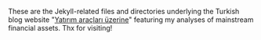 These are the Jekyll-related files and directories underlying the Turkish blog website "[Yatırım araçları üzerine](https://apaksoy.github.io)" featuring my analyses of mainstream financial assets. Thx for visiting!